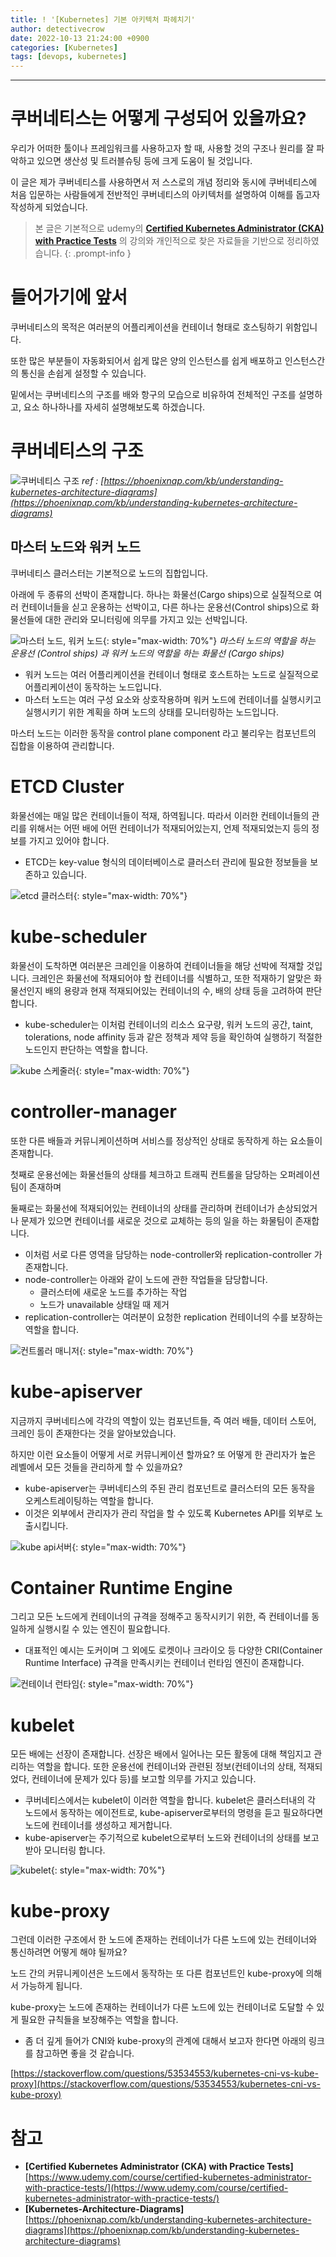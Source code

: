 ```yaml
---
title: ! '[Kubernetes] 기본 아키텍처 파헤치기'
author: detectivecrow
date: 2022-10-13 21:24:00 +0900
categories: [Kubernetes]
tags: [devops, kubernetes]
---
```


---
# 쿠버네티스는 어떻게 구성되어 있을까요?

우리가 어떠한 툴이나 프레임워크를 사용하고자 할 때, 사용할 것의 구조나 원리를 잘 파악하고 있으면 생산성 및 트러블슈팅 등에 크게 도움이 될 것입니다.

이 글은 제가 쿠버네티스를 사용하면서 저 스스로의 개념 정리와 동시에 쿠버네티스에 처음 입문하는 사람들에게 전반적인 쿠버네티스의 아키텍처를 설명하여 이해를 돕고자 작성하게 되었습니다.

> 본 글은 기본적으로 udemy의 **[Certified Kubernetes Administrator (CKA) with Practice Tests](https://www.udemy.com/course/certified-kubernetes-administrator-with-practice-tests/)** 의 강의와 개인적으로 찾은 자료들을 기반으로 정리하였습니다.
{: .prompt-info }

# 들어가기에 앞서

쿠버네티스의 목적은 여러분의 어플리케이션을 컨테이너 형태로 호스팅하기 위함입니다.

또한 많은 부분들이 자동화되어서 쉽게 많은 양의 인스턴스를 쉽게 배포하고 인스턴스간의 통신을 손쉽게 설정할 수 있습니다.

밑에서는 쿠버네티스의 구조를 배와 항구의 모습으로 비유하여 전체적인 구조를 설명하고, 요소 하나하나를 자세히 설명해보도록 하겠습니다.

# 쿠버네티스의 구조

![쿠버네티스 구조](/posts/20221013/kubernetes-model-architecture.png)
_ref : [https://phoenixnap.com/kb/understanding-kubernetes-architecture-diagrams](https://phoenixnap.com/kb/understanding-kubernetes-architecture-diagrams)_

## 마스터 노드와 워커 노드

쿠버네티스 클러스터는 기본적으로 노드의 집합입니다.

아래에 두 종류의 선박이 존재합니다. 하나는 화물선(Cargo ships)으로 실질적으로 여러 컨테이너들을 싣고 운용하는 선박이고, 다른 하나는 운용선(Control ships)으로 화물선들에 대한 관리와 모니터링에 의무를 가지고 있는 선박입니다.

![마스터 노드, 워커 노드](/posts/20221013/master-worker-node.png){: style="max-width: 70%"}
_마스터 노드의 역할을 하는 운용선 (Control ships) 과 워커 노드의 역할을 하는 화물선 (Cargo ships)_

- 워커 노드는 여러 어플리케이션을 컨테이너 형태로 호스트하는 노드로 실질적으로 어플리케이션이 동작하는 노드입니다.
- 마스터 노드는 여러 구성 요소와 상호작용하며 워커 노드에 컨테이너를 실행시키고 실행시키기 위한 계획을 하며 노드의 상태를 모니터링하는 노드입니다.

마스터 노드는 이러한 동작을 control plane component 라고 불리우는 컴포넌트의 집합을 이용하여 관리합니다. 

# ETCD Cluster

화물선에는 매일 많은 컨테이너들이 적재, 하역됩니다. 따라서 이러한 컨테이너들의 관리를 위해서는 어떤 배에 어떤 컨테이너가 적재되어있는지, 언제 적재되었는지 등의 정보를 가지고 있어야 합니다.

- ETCD는 key-value 형식의 데이터베이스로 클러스터 관리에 필요한 정보들을 보존하고 있습니다.

![etcd 클러스터](/posts/20221013/etcd-cluster.png){: style="max-width: 70%"}

# kube-scheduler

화물선이 도착하면 여러분은 크레인을 이용하여 컨테이너들을 해당 선박에 적재할 것입니다.
크레인은 화물선에 적재되어야 할 컨테이너를 식별하고, 또한 적재하기 알맞은 화물선인지 배의 용량과 현재 적재되어있는 컨테이너의 수, 배의 상태 등을 고려하여 판단합니다.

- kube-scheduler는 이처럼 컨테이너의 리소스 요구량, 워커 노드의 공간, taint, tolerations, node affinity 등과 같은 정책과 제약 등을 확인하여 실행하기 적절한 노드인지 판단하는 역할을 합니다.

![kube 스케줄러](/posts/20221013/kube-scheduler.png){: style="max-width: 70%"}

# controller-manager

또한 다른 배들과 커뮤니케이션하며 서비스를 정상적인 상태로 동작하게 하는 요소들이 존재합니다.

첫째로 운용선에는 화물선들의 상태를 체크하고 트래픽 컨트롤을 담당하는 오퍼레이션팀이 존재하며

둘째로는 화물선에 적재되어있는 컨테이너의 상태를 관리하며 컨테이너가 손상되었거나 문제가 있으면 컨테이너를 새로운 것으로 교체하는 등의 일을 하는 화물팀이 존재합니다.

- 이처럼 서로 다른 영역을 담당하는 node-controller와 replication-controller 가 존재합니다.
- node-controller는 아래와 같이 노드에 관한 작업들을 담당합니다.
    - 클러스터에 새로운 노드를 추가하는 작업
    - 노드가 unavailable 상태일 때 제거
- replication-controller는 여러분이 요청한 replication 컨테이너의 수를 보장하는 역할을 합니다.

![컨트롤러 매니저](/posts/20221013/controller-manager.png){: style="max-width: 70%"}

# kube-apiserver

지금까지 쿠버네티스에 각각의 역할이 있는 컴포넌트들, 즉 여러 배들, 데이터 스토어, 크레인 등이 존재한다는 것을 알아보았습니다.

하지만 이런 요소들이 어떻게 서로 커뮤니케이션 할까요? 또 어떻게 한 관리자가 높은 레벨에서 모든 것들을 관리하게 할 수 있을까요?

- kube-apiserver는 쿠버네티스의 주된 관리 컴포넌트로 클러스터의 모든 동작을 오케스트레이팅하는 역할을 합니다.
- 이것은 외부에서 관리자가 관리 작업을 할 수 있도록 Kubernetes API를 외부로 노출시킵니다.

![kube api서버](/posts/20221013/kube-apiserver.png){: style="max-width: 70%"}

# Container Runtime Engine

그리고 모든 노드에게 컨테이너의 규격을 정해주고 동작시키기 위한, 즉 컨테이너를 동일하게 실행시킬 수 있는 엔진이 필요합니다.

- 대표적인 예시는 도커이며 그 외에도 로켓이나 크라이오 등 다양한 CRI(Container Runtime Interface) 규격을 만족시키는 컨테이너 런타임 엔진이 존재합니다.

![컨테이너 런타임](/posts/20221013/container-runtime-engine.png){: style="max-width: 70%"}

# kubelet

모든 배에는 선장이 존재합니다. 선장은 배에서 일어나는 모든 활동에 대해 책임지고 관리하는 역할을 합니다.
또한 운용선에 컨테이너와 관련된 정보(컨테이너의 상태, 적재되었다, 컨테이너에 문제가 있다 등)를 보고할 의무를 가지고 있습니다.

- 쿠버네티스에서는 kubelet이 이러한 역할을 합니다. kubelet은 클러스터내의 각 노드에서 동작하는 에이전트로, kube-apiserver로부터의 명령을 듣고 필요하다면 노드에 컨테이너를 생성하고 제거합니다.
- kube-apiserver는 주기적으로 kubelet으로부터 노드와 컨테이너의 상태를 보고 받아 모니터링 합니다.

![kubelet](/posts/20221013/kubelet.png){: style="max-width: 70%"}

# kube-proxy

그런데 이러한 구조에서 한 노드에 존재하는 컨테이너가 다른 노드에 있는 컨테이너와 통신하려면 어떻게 해야 될까요?

노드 간의 커뮤니케이션은 노드에서 동작하는 또 다른 컴포넌트인 kube-proxy에 의해서 가능하게 됩니다.

kube-proxy는 노드에 존재하는 컨테이너가 다른 노드에 있는 컨테이너로 도달할 수 있게 필요한 규칙들을 보장해주는 역할을 합니다.

+ 좀 더 깊게 들어가 CNI와 kube-proxy의 관계에 대해서 보고자 한다면 아래의 링크를 참고하면 좋을 것 같습니다.

[https://stackoverflow.com/questions/53534553/kubernetes-cni-vs-kube-proxy](https://stackoverflow.com/questions/53534553/kubernetes-cni-vs-kube-proxy) 

# 참고

- **[Certified Kubernetes Administrator (CKA) with Practice Tests]** [https://www.udemy.com/course/certified-kubernetes-administrator-with-practice-tests/](https://www.udemy.com/course/certified-kubernetes-administrator-with-practice-tests/)
- **[Kubernetes-Architecture-Diagrams]** [https://phoenixnap.com/kb/understanding-kubernetes-architecture-diagrams](https://phoenixnap.com/kb/understanding-kubernetes-architecture-diagrams)